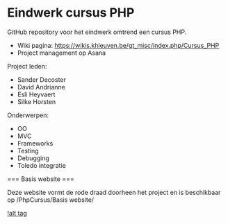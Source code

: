 Eindwerk cursus PHP
==========

GitHub repository voor het eindwerk omtrend een cursus PHP.

- Wiki pagina: https://wikis.khleuven.be/gt_misc/index.php/Cursus_PHP
- Project management op Asana

Project leden:

- Sander Decoster
- David Andrianne
- Esli Heyvaert
- Silke Horsten

Onderwerpen:

- OO
- MVC
- Frameworks
- Testing
- Debugging
- Toledo integratie

=== Basis website ===

Deze website vormt de rode draad doorheen het project en is beschikbaar op /PhpCursus/Basis website/

[!alt tag](http://puu.sh/6Iwnq.png)
